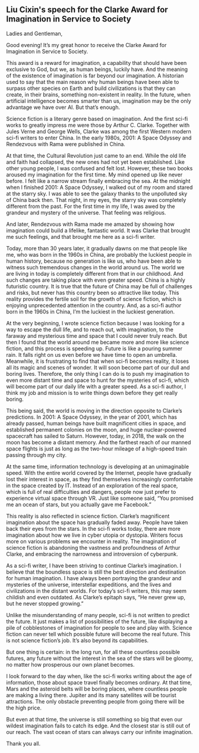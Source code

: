 ## Liu Cixin's speech for the Clarke Award for Imagination in Service to Society

Ladies and Gentleman,

Good evening! It’s my great honor to receive the Clarke Award for Imagination in Service to Society.

This award is a reward for imagination, a capability that should have been exclusive to God, but we, as human beings, luckily have. And the meaning of the existence of imagination is far beyond our imagination. A historian used to say that the main reason why human beings have been able to surpass other species on Earth and build civilizations is that they can create, in their brains, something non-existent in reality. In the future, when artificial intelligence becomes smarter than us, imagination may be the only advantage we have over AI. But that’s enough.

Science fiction is a literary genre based on imagination. And the first sci-fi works to greatly impress me were those by Arthur C. Clarke. Together with Jules Verne and George Wells, Clarke was among the first Western modern sci-fi writers to enter China. In the early 1980s, 2001: A Space Odyssey and Rendezvous with Rama were published in China.

At that time, the Cultural Revolution just came to an end. While the old life and faith had collapsed, the new ones had not yet been established. Like other young people, I was confused and felt lost. However, these two books aroused my imagination for the first time. My mind opened up like never before. I felt like a narrow stream finally embracing the sea. At the midnight when I finished 2001: A Space Odyssey, I walked out of my room and stared at the starry sky. I was able to see the galaxy thanks to the unpolluted sky of China back then. That night, in my eyes, the starry sky was completely different from the past. For the first time in my life, I was awed by the grandeur and mystery of the universe. That feeling was religious.

And later, Rendezvous with Rama made me amazed by showing how imagination could build a lifelike, fantastic world. It was Clarke that brought me such feelings, and that brought me here as a sci-fi writer.

Today, more than 30 years later, it gradually dawns on me that people like me, who was born in the 1960s in China, are probably the luckiest people in human history, because no generation is like us, who have been able to witness such tremendous changes in the world around us. The world we are living in today is completely different from that in our childhood. And such changes are taking place with even greater speed. China is a highly futuristic country. It is true that the future of China may be full of challenges and risks, but never has this country been so attractive like today. This reality provides the fertile soil for the growth of science fiction, which is enjoying unprecedented attention in the country. And, as a sci-fi author born in the 1960s in China, I’m the luckiest in the luckiest generation.

At the very beginning, I wrote science fiction because I was looking for a way to escape the dull life, and to reach out, with imagination, to the faraway and mysterious time and space that I could never truly reach. But then I found that the world around me became more and more like science fiction, and this process is speeding up. Future is like a pouring summer rain. It falls right on us even before we have time to open an umbrella. Meanwhile, it is frustrating to find that when sci-fi becomes reality, it loses all its magic and scenes of wonder. It will soon become part of our dull and boring lives. Therefore, the only thing I can do is to push my imagination to even more distant time and space to hunt for the mysteries of sci-fi, which will become part of our daily life with a greater speed. As a sci-fi author, I think my job and mission is to write things down before they get really boring.

This being said, the world is moving in the direction opposite to Clarke’s predictions. In 2001: A Space Odyssey, in the year of 2001, which has already passed, human beings have built magnificent cities in space, and established permanent colonies on the moon, and huge nuclear-powered spacecraft has sailed to Saturn. However, today, in 2018, the walk on the moon has become a distant memory. And the farthest reach of our manned space flights is just as long as the two-hour mileage of a high-speed train passing through my city.

At the same time, information technology is developing at an unimaginable speed. With the entire world covered by the Internet, people have gradually lost their interest in space, as they find themselves increasingly comfortable in the space created by IT. Instead of an exploration of the real space, which is full of real difficulties and dangers, people now just prefer to experience virtual space through VR. Just like someone said, “You promised me an ocean of stars, but you actually gave me Facebook.”

This reality is also reflected in science fiction. Clarke’s magnificent imagination about the space has gradually faded away. People have taken back their eyes from the stars. In the sci-fi works today, there are more imagination about how we live in cyber utopia or dystopia. Writers focus more on various problems we encounter in reality. The imagination of science fiction is abandoning the vastness and profoundness of Arthur Clarke, and embracing the narrowness and introversion of cyberpunk.

As a sci-fi writer, I have been striving to continue Clarke’s imagination. I believe that the boundless space is still the best direction and destination for human imagination. I have always been portraying the grandeur and mysteries of the universe, interstellar expeditions, and the lives and civilizations in the distant worlds. For today’s sci-fi writers, this may seem childish and even outdated. As Clarke’s epitaph says, “He never grew up, but he never stopped growing.”

Unlike the misunderstanding of many people, sci-fi is not written to predict the future. It just makes a list of possibilities of the future, like displaying a pile of cobblestones of imagination for people to see and play with. Science fiction can never tell which possible future will become the real future. This is not science fiction’s job. It’s also beyond its capabilities.

But one thing is certain: in the long run, for all these countless possible futures, any future without the interest in the sea of the stars will be gloomy, no matter how prosperous our own planet becomes.

I look forward to the day when, like the sci-fi works writing about the age of information, those about space travel finally becomes ordinary. At that time, Mars and the asteroid belts will be boring places, where countless people are making a living there. Jupiter and its many satellites will be tourist attractions. The only obstacle preventing people from going there will be the high price.

But even at that time, the universe is still something so big that even our wildest imagination fails to catch its edge. And the closest star is still out of our reach. The vast ocean of stars can always carry our infinite imagination.

Thank you all.
